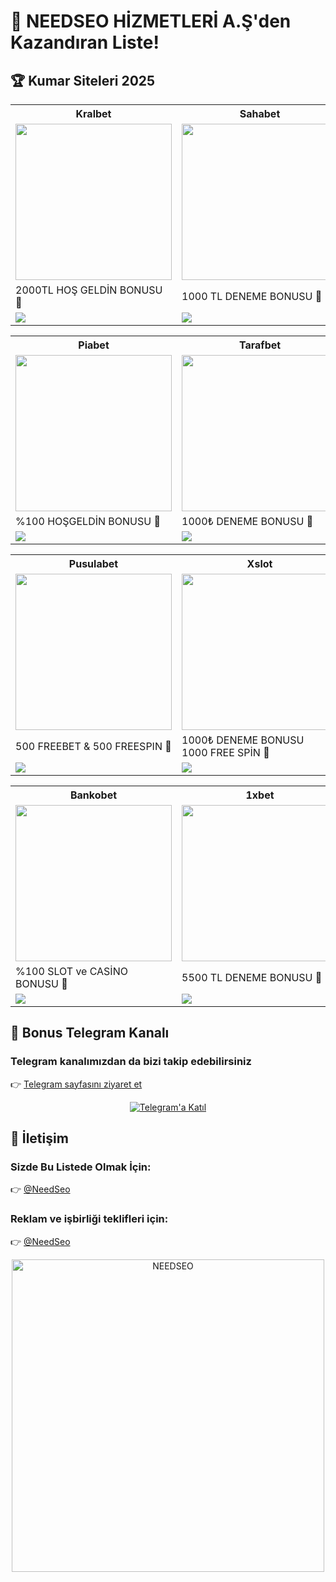 <h1>🎰 NEEDSEO HİZMETLERİ A.Ş'den Kazandıran Liste!</h1>

<h2>🏆 Kumar Siteleri 2025</h2>

<!-- 1. SATIR -->
<table>
  <tr>
    <th>Kralbet</th>
    <th>Sahabet</th>
    <th>Onwin</th>
  </tr>
  <tr>
    <td><a href="https://cutt.ly/KrQnVYMx" target="_blank"><img src="https://resmim.net/cdn/2025/06/14/T1NfO3.jpg" width="250" /></a></td>
    <td><a href="https://cutt.ly/nrvXgVNa" target="_blank"><img src="https://resmim.net/cdn/2025/06/01/Td5It3.jpg" width="250" /></a></td>
    <td><a href="https://cutt.ly/orbqkTFX" target="_blank"><img src="https://resmim.net/cdn/2025/06/01/Td5BpZ.jpg" width="250" /></a></td>
  </tr>
  <tr>
    <td>2000TL HOŞ GELDİN BONUSU 🎁</td>
    <td>1000 TL DENEME BONUSU 🎁</td>
    <td>750 TL DENEME BONUSU 🎁</td>
  </tr>
  <tr>
    <td><a href="https://cutt.ly/KrQnVYMx" target="_blank"><img src="https://img.shields.io/badge/Bonusu_Al-Hemen_Tıkla-FFD700?style=for-the-badge&logoColor=black" /></a></td>
    <td><a href="https://cutt.ly/nrvXgVNa" target="_blank"><img src="https://img.shields.io/badge/Bonusu_Al-Hemen_Tıkla-006400?style=for-the-badge&logoColor=white" /></a></td>
    <td><a href="https://cutt.ly/orbqkTFX" target="_blank"><img src="https://img.shields.io/badge/Bonusu_Al-Hemen_Tıkla-800080?style=for-the-badge&logoColor=white" /></a></td>
  </tr>
</table>

<!-- 2. SATIR -->
<table>
  <tr>
    <th>Piabet</th>
    <th>Tarafbet</th>
    <th>Tipobet</th>
  </tr>
  <tr>
    <td><a href="https://piatrack1.com/ajhlajjz" target="_blank"><img src="https://resmim.net/cdn/2025/06/22/TOZgTG.jpg" width="250" /></a></td>
    <td><a href="https://cutt.ly/7rWja0JT" target="_blank"><img src="https://resmim.net/cdn/2025/06/17/TiXCEi.jpg" width="250" /></a></td>
    <td><a href="https://cutt.ly/xrvbv2wY" target="_blank"><img src="https://resmim.net/cdn/2025/06/01/Td5w0c.jpg" width="250" /></a></td>
  </tr>
  <tr>
    <td>%100 HOŞGELDİN BONUSU 🎁</td>
    <td>1000₺ DENEME BONUSU 🎁</td>
    <td>750 TL DENEME BONUSU 🎁</td>
  </tr>
  <tr>
    <td><a href="https://piatrack1.com/ajhlajjz" target="_blank"><img src="https://img.shields.io/badge/Bonusu_Al-Hemen_Tıkla-32CD32?style=for-the-badge&logoColor=white" /></a></td>
    <td><a href="https://cutt.ly/7rWja0JT" target="_blank"><img src="https://img.shields.io/badge/Bonusu_Al-Hemen_Tıkla-800000?style=for-the-badge&logoColor=white" /></a></td>
    <td><a href="https://cutt.ly/xrvbv2wY" target="_blank"><img src="https://img.shields.io/badge/Bonusu_Al-Hemen_Tıkla-00CED1?style=for-the-badge&logoColor=black" /></a></td>
  </tr>
</table>

<!-- 3. SATIR -->
<table>
  <tr>
    <th>Pusulabet</th>
    <th>Xslot</th>
    <th>Betturkey</th>
  </tr>
  <tr>
    <td><a href="https://cutt.ly/yrQsgejE" target="_blank"><img src="https://resmim.net/cdn/2025/06/12/TrcooW.jpg" width="250" /></a></td>
    <td><a href="https://cutt.ly/crEuEsEx" target="_blank"><img src="https://resmim.net/cdn/2025/06/21/TxCkZC.jpg" width="250" /></a></td>
    <td><a href="https://cutt.ly/NrEughv5" target="_blank"><img src="https://resmim.net/cdn/2025/06/21/TxCEoF.jpg" width="250" /></a></td>
  </tr>
  <tr>
    <td>500 FREEBET & 500 FREESPIN 🎁</td>
    <td>1000₺ DENEME BONUSU <br> 1000 FREE SPİN 🎁</td>
    <td>1000₺ DENEME BONUSU <br> 1000 FREE SPİN 🎁</td>
  </tr>
  <tr>
    <td><a href="https://cutt.ly/yrQsgejE" target="_blank"><img src="https://img.shields.io/badge/Bonusu_Al-Hemen_Tıkla-FFC107?style=for-the-badge&logoColor=white" /></a></td>
    <td><a href="https://cutt.ly/crEuEsEx" target="_blank"><img src="https://img.shields.io/badge/Bonusu_Al-Hemen_Tıkla-1E90FF?style=for-the-badge&logoColor=white" /></a></td>
    <td><a href="https://cutt.ly/NrEughv5" target="_blank"><img src="https://img.shields.io/badge/Bonusu_Al-Hemen_Tıkla-FF4500?style=for-the-badge&logoColor=white" /></a></td>
  </tr>
</table>

<!-- 4. SATIR -->
<table>
  <tr>
    <th>Bankobet</th>
    <th>1xbet</th>
    <th>Bizbet</th>
  </tr>
  <tr>
    <td><a href="https://cutt.ly/PrEYyj8X" target="_blank"><img src="https://resmim.net/cdn/2025/06/23/TOpE4q.jpg" width="250" /></a></td>
    <td><a href="http://shortlinkapp.com/1xbet" target="_blank"><img src="https://resmim.net/cdn/2025/06/01/Tdq5Sc.jpg" width="250" /></a></td>
    <td><a href="https://refpa7480988.top/L?tag=d_4420769m_62079c_&site=4420769&ad=62079" target="_blank"><img src="https://resmim.net/cdn/2025/06/08/Tbkxd1.jpg" width="250" /></a></td>
  </tr>
  <tr>
    <td>%100 SLOT ve CASİNO BONUSU 🎁</td>
    <td>5500 TL DENEME BONUSU 🎁</td>
    <td>%100 HOŞGELDİN BONUSU <br> 3000 TL 🎁</td>
  </tr>
  <tr>
    <td><a href="https://cutt.ly/PrEYyj8X" target="_blank"><img src="https://img.shields.io/badge/Bonusu_Al-Hemen_Tıkla-ff69b4?style=for-the-badge&logoColor=black" /></a></td>
    <td><a href="http://shortlinkapp.com/1xbet" target="_blank"><img src="https://img.shields.io/badge/Bonusu_Al-Hemen_Tıkla-007BFF?style=for-the-badge&logoColor=white" /></a></td>
    <td><a href="https://refpa7480988.top/L?tag=d_4420769m_62079c_&site=4420769&ad=62079" target="_blank"><img src="https://img.shields.io/badge/Bonusu_Al-Hemen_Tıkla-FF6600?style=for-the-badge&logoColor=white" /></a></td>
  </tr>
</table>

<!-- TELEGRAM VE İLETİŞİM -->
<h2>📲 Bonus Telegram Kanalı</h2>
<h3>Telegram kanalımızdan da bizi takip edebilirsiniz</h3>
<p>
  👉 <a href="https://t.me/+yG5pKfqA0RtkMjY0">Telegram sayfasını ziyaret et</a>
</p>
<p align="center">
  <a href="https://t.me/+yG5pKfqA0RtkMjY0">
    <img src="https://resmim.net/cdn/2025/06/20/TtdcDh.png" alt="Telegram'a Katıl" />
  </a>
</p>

<h2>📩 İletişim</h2>
<h3>Sizde Bu Listede Olmak İçin:</h3>
<p>👉 <a href="https://t.me/NeedSeo">@NeedSeo</a></p>

<h3>Reklam ve işbirliği teklifleri için:</h3>
<p>👉 <a href="https://t.me/NeedSeo">@NeedSeo</a></p>

<p align="center">
  <a href="https://t.me/NeedSeo" target="_blank">
    <img src="https://resmim.net/cdn/2025/06/02/Tk6Hx8.jpg" width="500" alt="NEEDSEO" />
  </a>
</p>
